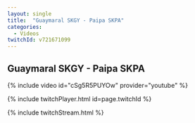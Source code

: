 ```yaml
---
layout: single
title:  "Guaymaral SKGY - Paipa SKPA"
categories:
  - Videos
twitchId: v721671099
---
```


## Guaymaral SKGY - Paipa SKPA

{% include video id="cSg5R5PUYOw" provider="youtube" %}

{% include twitchPlayer.html id=page.twitchId %}

{% include twitchStream.html %}
